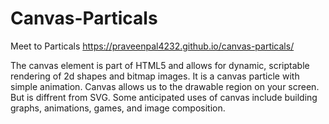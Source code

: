 # Canvas-Particals

Meet to Particals https://praveenpal4232.github.io/canvas-particals/

The canvas element is part of HTML5 and allows for dynamic, scriptable rendering of 2d shapes and bitmap images. It is a canvas particle with simple animation. Canvas allows us to the drawable region on your screen. But is diffrent from SVG. Some anticipated uses of canvas include building graphs, animations, games, and image composition.
